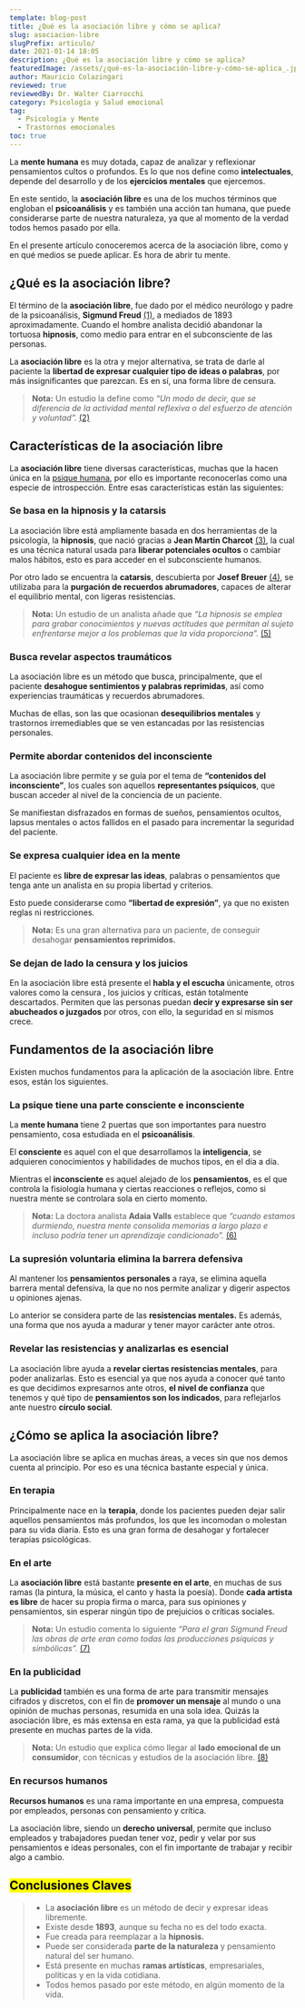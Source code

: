 ```yaml
---
template: blog-post
title: ¿Qué es la asociación libre y cómo se aplica?
slug: asociacion-libre
slugPrefix: articulo/
date: 2021-01-14 18:05
description: ¿Qué es la asociación libre y cómo se aplica?
featuredImage: /assets/¿qué-es-la-asociación-libre-y-cómo-se-aplica_.jpg
author: Mauricio Colazingari
reviewed: true
reviewedBy: Dr. Walter Ciarrocchi
category: Psicología y Salud emocional
tag:
  - Psicología y Mente
  - Trastornos emocionales
toc: true
---
```

<!--StartFragment-->

La **mente humana** es muy dotada, capaz de analizar y reflexionar pensamientos cultos o profundos. Es lo que nos define como **intelectuales**, depende del desarrollo y de los **ejercicios mentales** que ejercemos.

En este sentido, la **asociación libre** es una de los muchos términos que engloban el **psicoanálisis** y es también una acción tan humana, que puede considerarse parte de nuestra naturaleza, ya que al momento de la verdad todos hemos pasado por ella.

En el presente artículo conoceremos acerca de la asociación libre, como y en qué medios se puede aplicar. Es hora de abrir tu mente.

## ¿Qué es la asociación libre?

El término de la **asociación libre**, fue dado por el médico neurólogo y padre de la psicoanálisis, **Sigmund Freud** [(1)](https://historia.nationalgeographic.com.es/a/sigmund-freud-padre-psicoanalisis_14704), a mediados de 1893 aproximadamente. Cuando el hombre analista decidió abandonar la tortuosa **hipnosis**, como medio para entrar en el subconsciente de las personas.

La **asociación libre** es la otra y mejor alternativa, se trata de darle al paciente la **libertad de expresar cualquier tipo de ideas o palabras**, por más insignificantes que parezcan. Es en sí, una forma libre de censura.

> **Nota:** Un estudio la define como *“Un modo de decir, que se diferencia de la actividad mental reflexiva o del esfuerzo de atención y voluntad”.* [(2)](https://www.aacademica.org/000-015/806.pdf)

## Características de la asociación libre

La **asociación libre** tiene diversas características, muchas que la hacen única en la [psique humana](https://tuinfosalud.com/articulos/la-psique), por ello es importante reconocerlas como una especie de introspección. Entre esas características están las siguientes:

### Se basa en la hipnosis y la catarsis

La asociación libre está ampliamente basada en dos herramientas de la psicología, la **hipnosis**, que nació gracias a **Jean Martin Charcot** [(3)](http://www.bvs.hn/Honduras/SUN.THEPIXIE.NET/files/BUN_SYN_2007_2(1)D.pdf), la cual es una técnica natural usada para **liberar potenciales ocultos** o cambiar malos hábitos, esto es para acceder en el subconsciente humanos.

Por otro lado se encuentra la **catarsis**, descubierta por **Josef Breuer** [(4)](https://www.psicomundo.org/otros/breuer.htm), se utilizaba para la **purgación de recuerdos abrumadores**, capaces de alterar el equilibrio mental, con ligeras resistencias.

> **Nota:** Un estudio de un analista añade que *“La hipnosis se emplea para grabar conocimientos y nuevas actitudes que permitan al sujeto enfrentarse mejor a los problemas que la vida proporciona”.* [(5)](http://scielo.sld.cu/pdf/ms/v11n5/ms08511.pdf)

### Busca revelar aspectos traumáticos

La asociación libre es un método que busca, principalmente, que el paciente **desahogue sentimientos y palabras reprimidas**, así como experiencias traumáticas y recuerdos abrumadores.

Muchas de ellas, son las que ocasionan **desequilibrios mentales** y trastornos irremediables que se ven estancadas por las resistencias personales.

### Permite abordar contenidos del inconsciente

La asociación libre permite y se guía por el tema de **“contenidos del inconsciente”**, los cuales son aquellos **representantes psíquicos**, que buscan acceder al nivel de la conciencia de un paciente.

Se manifiestan disfrazados en formas de sueños, pensamientos ocultos, lapsus mentales o actos fallidos en el pasado para incrementar la seguridad del paciente.

### Se expresa cualquier idea en la mente

El paciente es **libre de expresar las ideas**, palabras o pensamientos que tenga ante un analista en su propia libertad y criterios.

Esto puede considerarse como **“libertad de expresión”**, ya que no existen reglas ni restricciones.

> **Nota:** Es una gran alternativa para un paciente, de conseguir desahogar **pensamientos reprimidos.**

### Se dejan de lado la censura y los juicios

En la asociación libre está presente el **habla y el escucha** únicamente, otros valores como la censura , los juicios y críticas, están totalmente descartados. Permiten que las personas puedan **decir y expresarse sin ser abucheados o juzgados** por otros, con ello, la seguridad en sí mismos crece.

## Fundamentos de la asociación libre

Existen muchos fundamentos para la aplicación de la asociación libre. Entre esos, están los siguientes.

### La psique tiene una parte consciente e inconsciente

La **mente humana** tiene 2 puertas que son importantes para nuestro pensamiento, cosa estudiada en el **psicoanálisis**.

El **consciente** es aquel con el que desarrollamos la **inteligencia**, se adquieren conocimientos y habilidades de muchos tipos, en el día a día.

Mientras el **inconsciente** es aquel alejado de los **pensamientos**, es el que controla la fisiología humana y ciertas reacciones o reflejos, como si nuestra mente se controlara sola en cierto momento.

> **Nota:** La doctora analista **Adaia Valls** establece que *“cuando estamos durmiendo, nuestra mente consolida memorias a largo plazo e incluso podría tener un aprendizaje condicionado”.* [(6)](https://www.institutomaxilofacial.com/es/author/avalls/)

### La supresión voluntaria elimina la barrera defensiva

Al mantener los **pensamientos personales** a raya, se elimina aquella barrera mental defensiva, la que no nos permite analizar y digerir aspectos u opiniones ajenas.

Lo anterior se considera parte de las **resistencias mentales.** Es además, una forma que nos ayuda a madurar y tener mayor carácter ante otros.

### Revelar las resistencias y analizarlas es esencial

La asociación libre ayuda a **revelar ciertas resistencias mentales**, para poder analizarlas. Esto es esencial ya que nos ayuda a conocer qué tanto es que decidimos expresarnos ante otros, **el nivel de confianza** que tenemos y qué tipo de **pensamientos son los indicados**, para reflejarlos ante nuestro **círculo social**.

## ¿Cómo se aplica la asociación libre?

La asociación libre se aplica en muchas áreas, a veces sin que nos demos cuenta al principio. Por eso es una técnica bastante especial y única.

### En terapia

Principalmente nace en la **terapia**, donde los pacientes pueden dejar salir aquellos pensamientos más profundos, los que les incomodan o molestan para su vida diaria. Esto es una gran forma de desahogar y fortalecer terapias psicológicas.

### En el arte

La **asociación libre** está bastante **presente en el arte**, en muchas de sus ramas (la pintura, la música, el canto y hasta la poesía). Donde **cada artista es libre** de hacer su propia firma o marca, para sus opiniones y pensamientos, sin esperar ningún tipo de prejuicios o críticas sociales.

> **Nota:** Un estudio comenta lo siguiente *“Para el gran Sigmund Freud las obras de arte eran como todas las producciones psíquicas y simbólicas”.* [(7)](http://pepsic.bvsalud.org/pdf/aletheia/n28/n28a03.pdf)

### En la publicidad

La **publicidad** también es una forma de arte para transmitir mensajes cifrados y discretos, con el fin de **promover un mensaje** al mundo o una opinión de muchas personas, resumida en una sola idea. Quizás la asociación libre, es más extensa en esta rama, ya que la publicidad está presente en muchas partes de la vida.

> **Nota:** Un estudio que explica cómo llegar al **lado emocional de un consumidor**, con técnicas y estudios de la asociación libre. [(8)](https://www.ainia.es/tecnoalimentalia/consumidor/como-llegar-al-lado-emocional-de-los-consumidores-asociacion-libre-y-laddering/)

### En recursos humanos

**Recursos humanos** es una rama importante en una empresa, compuesta por empleados, personas con pensamiento y crítica.

La asociación libre, siendo un **derecho universal**, permite que incluso empleados y trabajadores puedan tener voz, pedir y velar por sus pensamientos e ideas personales, con el fin importante de trabajar y recibir algo a cambio.

## <mark>Conclusiones Claves</mark>

> * La **asociación libre** es un método de decir y expresar ideas libremente.
> * Existe desde **1893**, aunque su fecha no es del todo exacta.
> * Fue creada para reemplazar a la **hipnosis.**
> * Puede ser considerada **parte de la naturaleza** y pensamiento natural del ser humano.
> * Está presente en muchas **ramas artísticas**, empresariales, políticas y en la vida cotidiana.
> * Todos hemos pasado por este método, en algún momento de la vida.

<!--StartFragment-->
